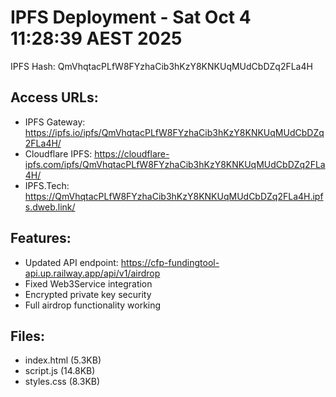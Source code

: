 # IPFS Deployment - Sat Oct  4 11:28:39 AEST 2025

IPFS Hash: QmVhqtacPLfW8FYzhaCib3hKzY8KNKUqMUdCbDZq2FLa4H

## Access URLs:
- IPFS Gateway: https://ipfs.io/ipfs/QmVhqtacPLfW8FYzhaCib3hKzY8KNKUqMUdCbDZq2FLa4H/
- Cloudflare IPFS: https://cloudflare-ipfs.com/ipfs/QmVhqtacPLfW8FYzhaCib3hKzY8KNKUqMUdCbDZq2FLa4H/
- IPFS.Tech: https://QmVhqtacPLfW8FYzhaCib3hKzY8KNKUqMUdCbDZq2FLa4H.ipfs.dweb.link/

## Features:
- Updated API endpoint: https://cfp-fundingtool-api.up.railway.app/api/v1/airdrop
- Fixed Web3Service integration
- Encrypted private key security
- Full airdrop functionality working

## Files:
- index.html (5.3KB)
- script.js (14.8KB) 
- styles.css (8.3KB)

